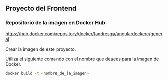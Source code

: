 ## Proyecto del Frontend

### Repositorio de la imagen en Docker Hub

https://hub.docker.com/repository/docker/fandresga/angulardockerc/general

Crear la imagen de este proyecto.

Utiliza el siguiente comando con el nombre que desees para la imagen de Docker. 

```bash
docker build -t <nombre_de_la_imagen>